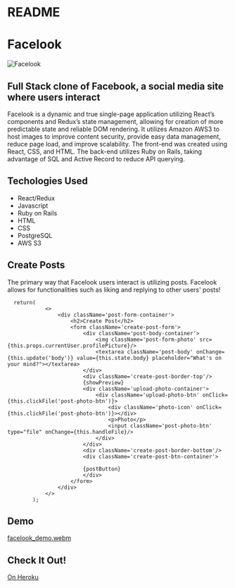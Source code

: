 # README

# Facelook

![Facelook](https://user-images.githubusercontent.com/96739868/235540247-b59ad605-cc5e-4218-af0f-18dd0e587a36.PNG)

## Full Stack clone of Facebook, a social media site where users interact
Facelook is a dynamic and true single-page application utilizing React’s components and Redux’s state management, allowing for creation of more predictable state and reliable DOM rendering. It utilizes Amazon AWS3 to host images to improve content security, provide easy data management, reduce page load, and improve scalability. The front-end was created using React, CSS, and HTML. The back-end utilizes Ruby on Rails, taking advantage of SQL and Active Record to reduce API querying.

## Techologies Used
+ React/Redux
+ Javascript
+ Ruby on Rails
+ HTML
+ CSS
+ PostgreSQL
+ AWS S3

## Create Posts

The primary way that Facelook users interact is utilizing posts. Facelook allows for functionalities such as liking and replying to other users' posts!
```
  return(
            <>
                <div className='post-form-container'>
                    <h2>Create Post</h2>
                    <form className='create-post-form'>
                        <div className='post-body-container'>
                            <img className='post-form-photo' src={this.props.currentUser.profilePicture}/>
                            <textarea className='post-body' onChange={this.update('body')} value={this.state.body} placeholder="What's on your mind?"></textarea>
                        </div>
                        <div className='create-post-border-top'/>
                        {showPreview}
                        <div className='upload-photo-container'>
                            <div className='upload-photo-btn' onClick={this.clickFile('post-photo-btn')}>
                                <div className='photo-icon' onClick={this.clickFile('post-photo-btn')}></div>
                                <p>Photo</p>
                                <input className='post-photo-btn' type="file" onChange={this.handleFile}/>
                            </div>
                        </div>
                        <div className='create-post-border-bottom'/>
                        <div className='create-post-btn-container'>

                        {postButton}
                        </div>
                    </form>
                </div>
            </>
        );
```

## Demo

[facelook_demo.webm](https://user-images.githubusercontent.com/96739868/235543481-7fa74eca-aaa0-45f2-9b37-43485409f69e.webm)

## Check It Out!
[On Heroku](https://facelook-ayueh.herokuapp.com/#/)


